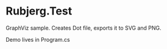 # Rubjerg.Test
GraphViz sample. Creates Dot file, exports it to SVG and PNG.

Demo lives in Program.cs
